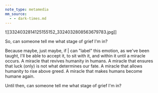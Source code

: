 ```yaml
---
note_type: metamedia
mm_source:
  - - dark-times.md
---
```


![[3324032814125155152_3324032808563679783.jpg]]

So, can someone tell me what stage of grief I'm in?

Because maybe, just maybe, if | can "label" this emotion,
as we've been taught, I'll be able to accept it, to sit with it,
and within it until a miracle occurs. A miracle that revives
humanity in humans. A miracle that ensures that luck
(only) is not what determines our fate. A miracle that
allows humanity to rise above greed. A miracle that makes
humans become humane again.

Until then, can someone tell me what stage of grief I'm in?

